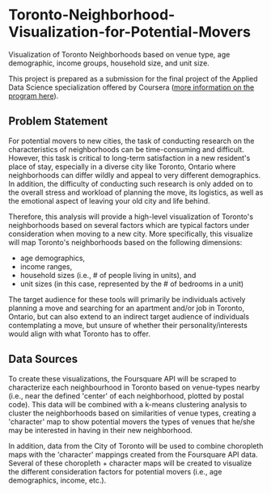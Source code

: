 # Toronto-Neighborhood-Visualization-for-Potential-Movers
Visualization of Toronto Neighborhoods based on venue type, age demographic, income groups, household size, and unit size. 

This project is prepared as a submission for the final project of the Applied Data Science specialization offered by Coursera ([more information on the program here](https://www.coursera.org/specializations/applied-data-science)). 

## Problem Statement
For potential movers to new cities, the task of conducting research on the characteristics of neighborhoods can be time-consuming and difficult. However, this task is critical to long-term satisfaction in a new resident's place of stay, especially in a diverse city like Toronto, Ontario where neighborhoods can differ wildly and appeal to very different demographics. In addition, the difficulty of conducting such research is only added on to the overall stress and workload of planning the move, its logistics, as well as the emotional aspect of leaving your old city and life behind. 

Therefore, this analysis will provide a high-level visualization of Toronto's neighborhoods based on several factors which are typical factors under consideration when moving to a new city. More specifically, this visualize will map Toronto's neighborhoods based on the following dimensions: 
- age demographics,  
- income ranges,  
- household sizes (i.e., # of people living in units), and  
- unit sizes (in this case, represented by the # of bedrooms in a unit)  

The target audience for these tools will primarily be individuals actively planning a move and searching for an apartment and/or job in Toronto, Ontario, but can also extend to an indirect target audience of individuals contemplating a move, but unsure of whether their personality/interests would align with what Toronto has to offer. 

## Data Sources
To create these visualizations, the Foursquare API will be scraped to characterize each neighbourhood in Toronto based on venue-types nearby (i.e., near the defined 'center' of each neighborhood, plotted by postal code). This data will be combined with a k-means clustering analysis to cluster the neighborhoods based on similarities of venue types, creating a 'character' map to show potential movers the types of venues that he/she may be interested in having in their new neighborhood. 

In addition, data from the City of Toronto will be used to combine choropleth maps with the 'character' mappings created from the Foursquare API data. Several of these choropleth + character maps will be created to visualize the different consideration factors for potential movers (i.e., age demographics, income, etc.).
